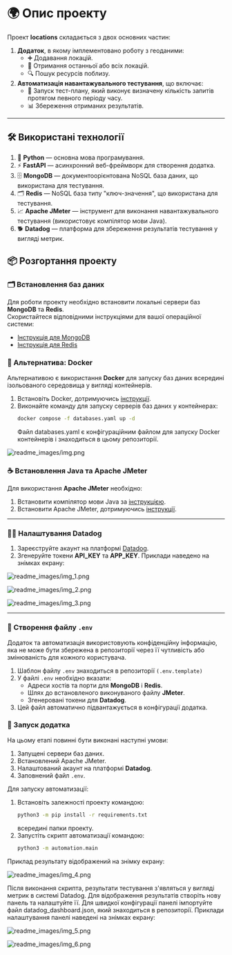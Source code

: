 # 🌍 Опис проекту

Проект **locations** складається з двох основних частин:  
1. **Додаток**, в якому імплементовано роботу з геоданими:  
   - ➕ Додавання локацій.  
   - 🧭 Отримання останньої або всіх локацій.  
   - 🔍 Пошук ресурсів поблизу.  
2. **Автоматизація навантажувального тестування**, що включає:  
   - 🚀 Запуск тест-плану, який виконує визначену кількість запитів протягом певного періоду часу.  
   - 📊 Збереження отриманих результатів.

---

## 🛠 Використані технології

1. 🐍 **Python** — основна мова програмування.  
2. ⚡ **FastAPI** — асинхронний веб-фреймворк для створення додатка.  
3. 🗄 **MongoDB** — документоорієнтована NoSQL база даних, що використана для тестування.  
4. 🗂 **Redis** — NoSQL база типу "ключ-значення", що використана для тестування.  
5. 📈 **Apache JMeter** — інструмент для виконання навантажувального тестування (використовує компілятор мови Java).  
6. 🐕 **Datadog** — платформа для збереження результатів тестування у вигляді метрик.  

## 📦 Розгортання проекту

### 🗂 Встановлення баз даних

Для роботи проекту необхідно встановити локальні сервери баз **MongoDB** та **Redis**.  
Скористайтеся відповідними інструкціями для вашої операційної системи:  
- [Інструкція для MongoDB](https://www.mongodb.com/docs/manual/installation/)  
- [Інструкція для Redis](https://redis.io/docs/latest/operate/oss_and_stack/install/install-redis/)  

### 🐳 Альтернатива: Docker

Альтернативою є використання **Docker** для запуску баз даних всередині ізольованого середовища у вигляді контейнерів.  
1. Встановіть Docker, дотримуючись [інструкції](https://docs.docker.com/engine/install/).  
2. Виконайте команду для запуску серверів баз даних у контейнерах:  
   ```bash
   docker compose -f databases.yaml up -d
    ```
   Файл databases.yaml є конфігураційним файлом для запуску Docker контейнерів і знаходиться в цьому репозиторії.

![readme_images/img.png](readme_images/img.png)

### ☕ Встановлення Java та Apache JMeter

Для використання **Apache JMeter** необхідно:  
1. Встановити компілятор мови Java за [інструкцією](https://www.java.com/en/download/manual.jsp).  
2. Встановити Apache JMeter, дотримуючись [інструкції](https://jmeter.apache.org/download_jmeter.cgi).  

---

### 🐕‍🦺 Налаштування Datadog

1. Зареєструйте акаунт на платформі [Datadog](https://app.datadoghq.eu/).  
2. Згенеруйте токени **API_KEY** та **APP_KEY**. Приклади наведено на знімках екрану:

![readme_images/img_1.png](readme_images/img_1.png)

![readme_images/img_2.png](readme_images/img_2.png)


![readme_images/img_3.png](readme_images/img_3.png)

---

### 📄 Створення файлу `.env`

Додаток та автоматизація використовують конфіденційну інформацію, яка не може бути збережена в репозиторії через її чутливість або змінюваність для кожного користувача.  

1. Шаблон файлу `.env` знаходиться в репозиторії `(.env.template)`
2. У файлі `.env` необхідно вказати:  
   - Адреси хостів та порти для **MongoDB** і **Redis**.  
   - Шлях до встановленого виконуваного файлу **JMeter**.  
   - Згенеровані токени для **Datadog**.  
3. Цей файл автоматично підвантажується в конфігурації додатка.  

### 🚀 Запуск додатка

На цьому етапі повинні бути виконані наступні умови:  
1. Запущені сервери баз даних.  
2. Встановлений Apache JMeter.  
3. Налаштований акаунт на платформі **Datadog**.  
4. Заповнений файл `.env`.

Для запуску автоматизації:  
1. Встановіть залежності проекту командою:
   ```bash
   python3 -m pip install -r requirements.txt
   ```
   всередині папки проекту.
2. Запустіть скрипт автоматизації командою:
      ```bash
   python3 -m automation.main
   ```
Приклад результату відображений на знімку екрану:

![readme_images/img_4.png](readme_images/img_4.png)

Після виконання скрипта, результати тестування з'являться у вигляді метрик в системі Datadog.
Для відображення результатів створіть нову панель та налаштуйте її.
Для швидкої конфігурації панелі імпортуйте файл datadog_dashboard.json, який знаходиться в репозиторії.
Приклади налаштування панелі наведені на знімках екрану:


![readme_images/img_5.png](readme_images/img_5.png)

![readme_images/img_6.png](readme_images/img_6.png)
